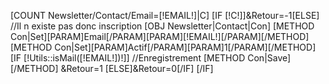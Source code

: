 [COUNT Newsletter/Contact/Email=[!EMAIL!]|C]
[IF [!C!]]&Retour=-1[ELSE]
	//Il n existe pas donc inscription
	[OBJ Newsletter|Contact|Con]
	[METHOD Con|Set][PARAM]Email[/PARAM][PARAM][!EMAIL!][/PARAM][/METHOD]
	[METHOD Con|Set][PARAM]Actif[/PARAM][PARAM]1[/PARAM][/METHOD]
	[IF [!Utils::isMail([!EMAIL!])!]]
		//Enregistrement
		[METHOD Con|Save][/METHOD]
		&Retour=1
	[ELSE]&Retour=0[/IF]
[/IF]
